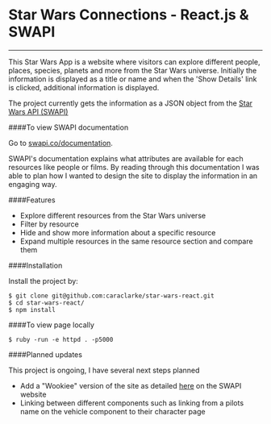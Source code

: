# Star Wars Connections - React.js & SWAPI
---

This Star Wars App is a website where visitors can explore different people, places, species, planets and more from the Star Wars universe. Initially the information is displayed as a title or name and when the 'Show Details' link is clicked, additional information is displayed.

The project currently gets the information as a JSON object from the <a href="swapi.co">Star Wars API (SWAPI)</a>

####To view SWAPI documentation

Go to [swapi.co/documentation](http://swapi.co/documentation).

SWAPI's documentation explains what attributes are available for each resources like people or films. By reading through this documentation I was able to plan how I wanted to design the site to display the information in an engaging way.

####Features

- Explore different resources from the Star Wars universe
- Filter by resource
- Hide and show more information about a specific resource
- Expand multiple resources in the same resource section and compare them

####Installation

Install the project by:

```
$ git clone git@github.com:caraclarke/star-wars-react.git
$ cd star-wars-react/
$ npm install

```

####To view page locally

```
$ ruby -run -e httpd . -p5000

```

####Planned updates

This project is ongoing, I have several next steps planned
- Add a "Wookiee" version of the site as detailed [here](http://swapi.co/documentation#wookiee) on the SWAPI website
- Linking between different components such as linking from a pilots name on the vehicle component to their character page
